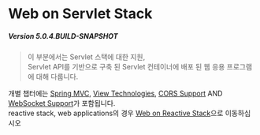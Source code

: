 # Web on Servlet Stack
##### Version 5.0.4.BUILD-SNAPSHOT

> 이 부분에서는 Servlet 스택에 대한 지원,  
> Servlet API를 기반으로 구축 된 Servlet 컨테이너에 배포 된 웹 응용 프로그램에 대해 다룹니다.  

개별 챕터에는 [Spring MVC](https://docs.spring.io/spring/docs/5.0.4.BUILD-SNAPSHOT/spring-framework-reference/web.html#mvc),
[View Technologies](https://docs.spring.io/spring/docs/5.0.4.BUILD-SNAPSHOT/spring-framework-reference/web.html#mvc-view),
[CORS Support](https://docs.spring.io/spring/docs/5.0.4.BUILD-SNAPSHOT/spring-framework-reference/web.html#mvc-cors) AND 
[WebSocket Support](https://docs.spring.io/spring/docs/5.0.4.BUILD-SNAPSHOT/spring-framework-reference/web.html#websocket)가 포함됩니다.  
reactive stack, web applications의 경우 [Web on Reactive Stack](https://docs.spring.io/spring/docs/5.0.4.BUILD-SNAPSHOT/spring-framework-reference/web-reactive.html#spring-web-reactive)으로 이동하십시오
